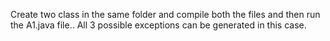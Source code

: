 Create two class in the same folder and compile both the files and then run the A1.java file..
 All 3 possible exceptions can be generated in this case.
